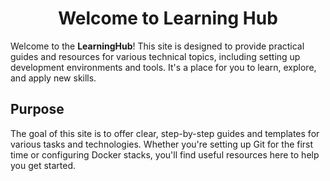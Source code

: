 <h1 align="center"> Welcome to Learning Hub </h1>

Welcome to the **LearningHub**! This site is designed to provide practical guides and resources for various technical topics, including setting up development environments and tools. It's a place for you to learn, explore, and apply new skills.

## Purpose

The goal of this site is to offer clear, step-by-step guides and templates for various tasks and technologies. Whether you're setting up Git for the first time or configuring Docker stacks, you'll find useful resources here to help you get started.


